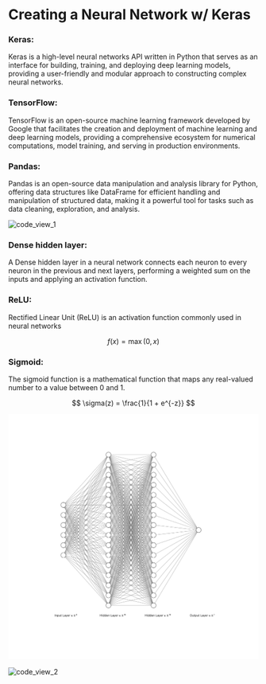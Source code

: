# Creating a Neural Network w/ Keras

### Keras:

Keras is a high-level neural networks API written in Python that serves as an interface for building, training, and deploying deep learning models, providing a user-friendly and modular approach to constructing complex neural networks.

### TensorFlow:

TensorFlow is an open-source machine learning framework developed by Google that facilitates the creation and deployment of machine learning and deep learning models, providing a comprehensive ecosystem for numerical computations, model training, and serving in production environments.

### Pandas:

Pandas is an open-source data manipulation and analysis library for Python, offering data structures like DataFrame for efficient handling and manipulation of structured data, making it a powerful tool for tasks such as data cleaning, exploration, and analysis.

![code_view_1](./img/code_view_1.png)

### Dense hidden layer:

A Dense hidden layer in a neural network connects each neuron to every neuron in the previous and next layers, performing a weighted sum on the inputs and applying an activation function.

### ReLU:

Rectified Linear Unit (ReLU) is an activation function commonly used in neural networks

$$
f(x) = \max(0, x)
$$

### Sigmoid:

The sigmoid function is a mathematical function that maps any real-valued number to a value between 0 and 1.

$$
\sigma(z) = \frac{1}{1 + e^{-z}}
$$

![neural_network](./img/neural_network.png)

![code_view_2](./img/code_view_2.png)
